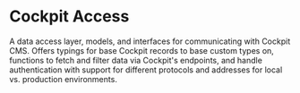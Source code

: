 # Cockpit Access

A data access layer, models, and interfaces for communicating with Cockpit CMS. Offers typings for base Cockpit records to base custom types on, functions to fetch and filter data via Cockpit's endpoints, and handle authentication with support for different protocols and addresses for local vs. production environments.